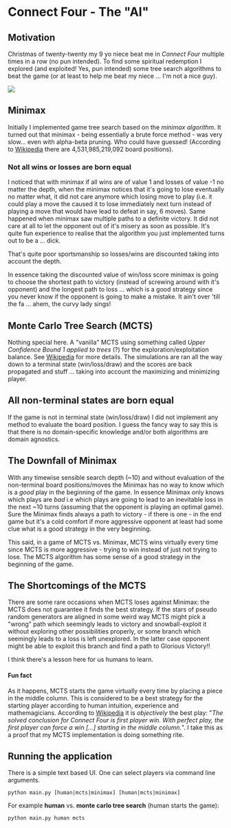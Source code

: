 # Connect Four - The "AI"

## Motivation
Christmas of twenty-twenty my 9 yo niece beat me in *Connect Four* multiple times in a row (no pun intended). To find some spiritual redemption I explored (and exploited! Yes, pun intended) some tree search algorithms to beat the game (or at least to help me beat my niece ... I'm not a nice guy).

![](https://upload.wikimedia.org/wikipedia/en/7/79/Connect_4_Board_and_Box.jpg)

## Minimax
Initially I implemented game tree search based on the *minimax algorithm*. It turned out that minimax - being essentially a brute force method - was very slow... even with alpha-beta pruning. Who could have guessed!
(According to [Wikipedia](https://en.wikipedia.org/wiki/Monte_Carlo_tree_search)  there are 4,531,985,219,092 board positions).

### Not all wins or losses are born equal
I noticed that with minimax if all wins are of value 1 and losses of value -1 no matter the depth, when the minimax notices that it's going to lose eventually no matter what, it did not care anymore which losing move to play (i.e. it could play a move the caused it to lose immediately next turn instead of playing a move that would have lead to defeat in say, 6 moves). Same happened when minimax saw multiple paths to a definite victory. It did not care at all to let the opponent out of it's misery as soon as possible. It's quite fun experience to realise that the algorithm you just implemented turns out to be a ... dick.

That's quite poor sportsmanship so losses/wins are discounted taking into account the depth.

In essence taking the discounted value of win/loss score minimax is going to choose the shortest path to victory (instead of screwing around with it's opponent) and the longest path to loss ... which is a good strategy since you never know if the opponent is going to make a mistake. It ain't over 'till the fa ... ahem, the curvy lady sings!

## Monte Carlo Tree Search (MCTS)

Nothing special here. A "vanilla" MCTS using something called *Upper Confidence Bound 1 applied to trees* (?) for the exploration/exploitation balance. See [Wikipedia](https://en.wikipedia.org/wiki/Monte_Carlo_tree_search#Exploration_and_exploitation) for more details. The simulations are ran all the way down to a terminal state (win/loss/draw) and the scores are back propagated and stuff ... taking into account the maximizing and minimizing player.

##  All non-terminal states are born equal

If the game is not in terminal state (win/loss/draw) I did not implement any method to evaluate the board position. I guess the fancy way to say this is that there is no domain-specific knowledge and/or both algorithms are domain agnostics.

## The Downfall of Minimax

With any timewise sensible search depth (~10) and without evaluation of the non-terminal board positions/moves the Minimax has no way to know which is a *good* play in the beginning of the game. In essence Minimax only knows which plays are *bad* i.e which plays are going to lead to an inevitable loss in the next ~10 turns (assuming that the opponent is playing an optimal game). Sure the Minimax finds always a path to victory - if there is one - in the end game but it's a cold comfort if more aggressive opponent at least had some clue what is a good strategy in the very beginning.

This said, in a game of MCTS vs. Minimax, MCTS wins virtually every time since MCTS is more aggressive - trying to win instead of just not trying to lose. The MCTS algorithm has some sense of a good strategy in the beginning of the game.

## The Shortcomings of the MCTS
There are some rare occasions when MCTS loses against Minimax: the MCTS does not guarantee it finds the best strategy. If the stars of pseudo random generators are aligned in some weird way MCTS might pick a "wrong" path which seemingly leads to victory and snowball-exploit it without exploring other possibilities properly, or some branch which seemingly leads to a loss is left unexplored. In the latter case opponent might be able to exploit this branch and find a path to Glorious Victory!!

I think there's a lesson here for us humans to learn.

#### Fun fact

As it happens, MCTS starts the game virtually every time by placing a piece in the middle column. This is considered to be a best strategy for the starting player according to human intuition, experience and mathemagicians. According to [Wikipedia](https://en.wikipedia.org/wiki/Connect_Four#Mathematical_solution) it is *objectively* the best play: "*The solved conclusion for Connect Four is first player win. With perfect play, the first player can force a win \[...\] starting in the middle column.*". I take this as a proof that my MCTS implementation is doing something rite.

## Running the application

There is a simple text based UI. One can select players via command line arguments.

```
python main.py [human|mcts|minimax] [human|mcts|minimax]
```

For example **human** vs. **monte carlo tree search** (human starts the game):

```
python main.py human mcts
```
